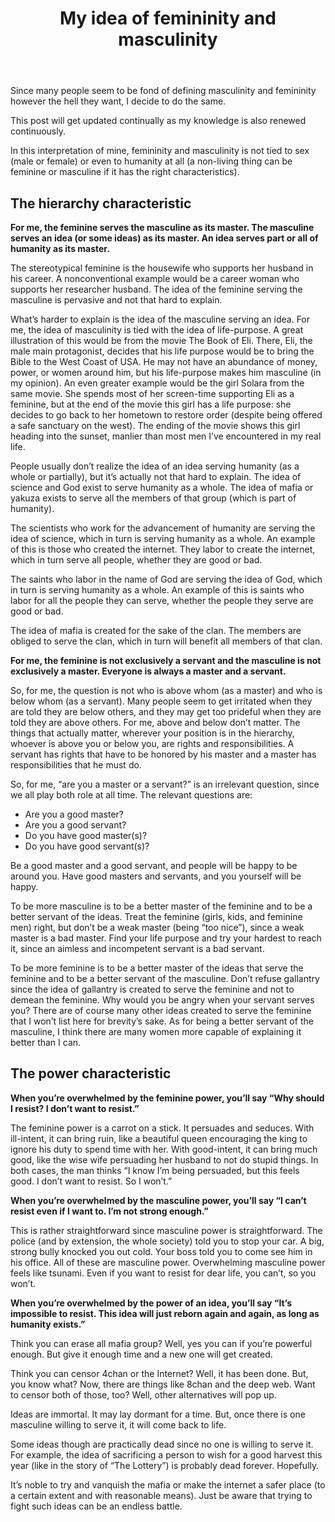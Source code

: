 ﻿---
layout: post
title: "My idea of femininity and masculinity"
---

Since many people seem to be fond of defining masculinity and femininity however the hell they want, I decide to do the same.

This post will get updated continually as my knowledge is also renewed continuously.

In this interpretation of mine, femininity and masculinity is not tied to sex (male or female) or even to humanity at all (a non-living thing can be feminine or masculine if it has the right characteristics).

## The hierarchy characteristic

**For me, the feminine serves the masculine as its master. The masculine serves an idea (or some ideas) as its master. An idea serves part or all of humanity as its master.**

The stereotypical feminine is the housewife who supports her husband in his career. A nonconventional example would be a career woman who supports her researcher husband. The idea of the feminine serving the masculine is pervasive and not that hard to explain.

What’s harder to explain is the idea of the masculine serving an idea. For me, the idea of masculinity is tied with the idea of life-purpose. A great illustration of this would be from the movie The Book of Eli. There, Eli, the male main protagonist, decides that his life purpose would be to bring the Bible to the West Coast of USA. He may not have an abundance of money, power, or women around him, but his life-purpose makes him masculine (in my opinion). An even greater example would be the girl Solara from the same movie. She spends most of her screen-time supporting Eli as a feminine, but at the end of the movie this girl has a life purpose: she decides to go back to her hometown to restore order (despite being offered a safe sanctuary on the west). The ending of the movie shows this girl heading into the sunset, manlier than most men I’ve encountered in my real life.

People usually don’t realize the idea of an idea serving humanity (as a whole or partially), but it’s actually not that hard to explain. The idea of science and God exist to serve humanity as a whole. The idea of mafia or yakuza exists to serve all the members of that group (which is part of humanity).

The scientists who work for the advancement of humanity are serving the idea of science, which in turn is serving humanity as a whole. An example of this is those who created the internet. They labor to create the internet, which in turn serve all people, whether they are good or bad.

The saints who labor in the name of God are serving the idea of God, which in turn is serving humanity as a whole. An example of this is saints who labor for all the people they can serve, whether the people they serve are good or bad.

The idea of mafia is created for the sake of the clan. The members are obliged to serve the clan, which in turn will benefit all members of that clan.

**For me, the feminine is not exclusively a servant and the masculine is not exclusively a master. Everyone is always a master and a servant.**

So, for me, the question is not who is above whom (as a master) and who is below whom (as a servant). Many people seem to get irritated when they are told they are below others, and they may get too prideful when they are told they are above others. For me, above and below don’t matter. The things that actually matter, wherever your position is in the hierarchy, whoever is above you or below you, are rights and responsibilities. A servant has rights that have to be honored by his master and a master has responsibilities that he must do.

So, for me, “are you a master or a servant?” is an irrelevant question, since we all play both role at all time. The relevant questions are:

- Are you a good master?
- Are you a good servant?
- Do you have good master(s)?
- Do you have good servant(s)?

Be a good master and a good servant, and people will be happy to be around you. Have good masters and servants, and you yourself will be happy.

To be more masculine is to be a better master of the feminine and to be a better servant of the ideas. Treat the feminine (girls, kids, and feminine men) right, but don’t be a weak master (being “too nice”), since a weak master is a bad master. Find your life purpose and try your hardest to reach it, since an aimless and incompetent servant is a bad servant.

To be more feminine is to be a better master of the ideas that serve the feminine and to be a better servant of the masculine. Don’t refuse gallantry since the idea of gallantry is created to serve the feminine and not to demean the feminine. Why would you be angry when your servant serves you? There are of course many other ideas created to serve the feminine that I won’t list here for brevity’s sake. As for being a better servant of the masculine, I think there are many women more capable of explaining it better than I can.

## The power characteristic

**When you’re overwhelmed by the feminine power, you’ll say “Why should I resist? I don’t want to resist.”**

The feminine power is a carrot on a stick. It persuades and seduces. With ill-intent, it can bring ruin, like a beautiful queen encouraging the king to ignore his duty to spend time with her. With good-intent, it can bring much good, like the wise wife persuading her husband to not do stupid things. In both cases, the man thinks “I know I’m being persuaded, but this feels good. I don’t want to resist. So I won’t.”

**When you’re overwhelmed by the masculine power, you’ll say “I can’t resist even if I want to.  I’m not strong enough.”**

This is rather straightforward since masculine power is straightforward. The police (and by extension, the whole society) told you to stop your car. A big, strong bully knocked you out cold. Your boss told you to come see him in his office. All of these are masculine power. Overwhelming masculine power feels like tsunami. Even if you want to resist for dear life, you can’t, so you won’t.

**When you’re overwhelmed by the power of an idea, you’ll say “It’s impossible to resist. This idea will just reborn again and again, as long as humanity exists.”**

Think you can erase all mafia group? Well, yes you can if you’re powerful enough. But give it enough time and a new one will get created.

Think you can censor 4chan or the Internet? Well, it has been done. But, you know what? Now, there are things like 8chan and the deep web. Want to censor both of those, too? Well, other alternatives will pop up.

Ideas are immortal. It may lay dormant for a time. But, once there is one masculine willing to serve it, it will come back to life.

Some ideas though are practically dead since no one is willing to serve it. For example, the idea of sacrificing a person to wish for a good harvest this year (like in the story of “The Lottery”) is probably dead forever. Hopefully.

It’s noble to try and vanquish the mafia or make the internet a safer place (to a certain extent and with reasonable means). Just be aware that trying to fight such ideas can be an endless battle.
